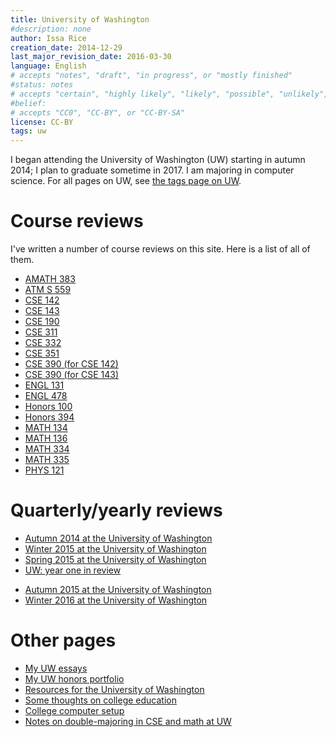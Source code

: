 ```yaml
---
title: University of Washington
#description: none
author: Issa Rice
creation_date: 2014-12-29
last_major_revision_date: 2016-03-30
language: English
# accepts "notes", "draft", "in progress", or "mostly finished"
#status: notes
# accepts "certain", "highly likely", "likely", "possible", "unlikely", "highly unlikely", "remote", "impossible", "log", "emotional", or "fiction"
#belief: 
# accepts "CC0", "CC-BY", or "CC-BY-SA"
license: CC-BY
tags: uw
---
```


I began attending the University of Washington (UW) starting in autumn 2014; I plan to graduate sometime in 2017.
I am majoring in computer science.
For all pages on UW, see [the tags page on UW](_tags/university-of-washington).

# Course reviews

I've written a number of course reviews on this site.
Here is a list of all of them.

- [AMATH 383]()
- [ATM S 559]()
- [CSE 142]()
- [CSE 143]()
- [CSE 190]()
- [CSE 311]()
- [CSE 332]()
- [CSE 351]()
- [CSE 390 (for CSE 142)]()
- [CSE 390 (for CSE 143)]()
- [ENGL 131]()
- [ENGL 478]()
- [Honors 100]()
- [Honors 394]()
- [MATH 134]()
- [MATH 136]()
- [MATH 334]()
- [MATH 335]()
- [PHYS 121]()

# Quarterly/yearly reviews

- [Autumn 2014 at the University of Washington]()
- [Winter 2015 at the University of Washington]()
- [Spring 2015 at the University of Washington]()
- [UW: year one in review]()

<!-- -->

- [Autumn 2015 at the University of Washington]()
- [Winter 2016 at the University of Washington]()

# Other pages

- [My UW essays]()
- [My UW honors portfolio]()
- [Resources for the University of Washington]()
- [Some thoughts on college education]()
- [College computer setup]()
- [Notes on double-majoring in CSE and math at UW]()

